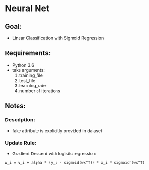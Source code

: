 # Neural Net

## Goal:
- Linear Classification with Sigmoid Regression

## Requirements:
- Python 3.6
- take arguments: 
  1. training_file 
  2. test_file 
  3. learning_rate 
  4. number of iterations


## Notes:
### Description:
- fake attribute is explicitly provided in dataset

### Update Rule:
- Gradient Descent with logistic regression:<br/>
~~~
w_i = w_i + alpha * (y_k - sigmoid(wx^T)) * x_i * sigmoid'(wx^T)
~~~
